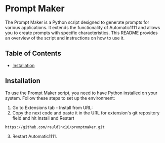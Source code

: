 # Prompt Maker

The Prompt Maker is a Python script designed to generate prompts for various applications. It extends the functionality of Automatic1111 and allows you to create prompts with specific characteristics. This README provides an overview of the script and instructions on how to use it.

## Table of Contents

- [Installation](#installation)

## Installation

To use the Prompt Maker script, you need to have Python installed on your system. Follow these steps to set up the environment:

1. Go to Extensions tab - Install from URL:
2. Copy the next code and paste it in the URL for extension's git repository field and hit Install and Restart

`https://github.com/rauldlnx10/promptmaker.git`

3. Restart Automatic1111.
